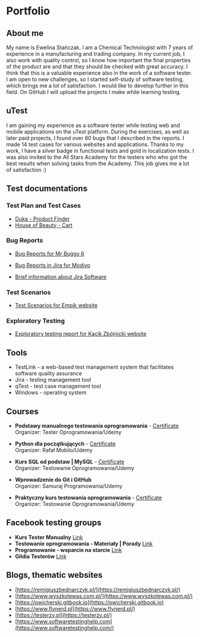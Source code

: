 # Portfolio

## About me
My name is Ewelina Stańczak. I am a Chemical Technologist with 7 years of experience in a manufacturing and trading company. In my current job, I also work with quality control, so I know how important the final properties of the product are and that they should be checked with great accuracy. I think that this is a valuable experience also in the work of a software tester. I am open to new challenges, so I started self-study of software testing, which brings me a lot of satisfaction. I would like to develop further in this field. On GitHub I will upload the projects I make while learning testing.

## uTest
I am gaining my experience as a software tester while testing web and mobile applications on the uTest platform. During the exercises, as well as later paid projects, I found over 60 bugs that I described in the reports. I made 14 test cases for various websites and applications.
Thanks to my work, I have a silver badge in functional tests and gold in localization tests. I was also invited to the All Stars Academy for the testers who who got the best results when solving tasks from the Academy.
This job gives me a lot of satisfaction :)

## Test documentations
### Test Plan and Test Cases
* [Duka - Product Finder](https://drive.google.com/file/d/1kDYlIwi2tu2m44wmieAqJSpX1NRgYvRD/view?usp=share_link)
* [House of Beauty - Cart](https://drive.google.com/drive/folders/1h9RhfIVu0S3TVGnXFt0Qd0_fjY4E6y5W?usp=share_link)

### Bug Reports
* [Bug Reports for Mr Buggy 6](https://drive.google.com/drive/folders/1HgwdGQcQh-VbighoJAWIMn_1CX3b19RS?usp=share_link)
* [Bug Reports in Jira for Modivo](https://drive.google.com/file/d/1e9q4DVSzP9NsTWd5sVsdQzsK64JFV29V/view?usp=share_link)

* [Brief information about Jira Software](https://drive.google.com/file/d/1jYpLz2zzHhYp4kKgmwxO9vfAKuOdR_w0/view?usp=share_link)

### Test Scenarios
* [Test Scenarios for Empik website](https://drive.google.com/file/d/1wXWj8oFpBHKNZjpEgcdO6Wk-TDNRZRRU/view?usp=share_link)

### Exploratory Testing
* [Exploratory testing report for Kącik Zbójnicki website](https://drive.google.com/file/d/1T5FxrKeml43Ig_2FsjyZlFcXD3P4UoMb/view?usp=share_link)

## Tools
* TestLink - a web-based test management system that facilitates software quality assurance
* Jira - testing management tool
* qTest - test case management tool
* Windows - operating system

## Courses
* **Podstawy manualnego testowania oprogramowania** - [Certificate](https://www.udemy.com/certificate/UC-2bf27513-8b4c-4888-af01-54cc2ee0033c/)
<br />Organizer: Tester Oprogramowania/Udemy 

* **Python dla początkujących** - [Certificate](https://www.udemy.com/certificate/UC-f0b5fd98-c3ed-44d7-a41d-6516b1fe59a6/)
<br />Organizer: Rafał Mobilo/Udemy

* **Kurs SQL od podstaw | MySQL** - [Certificate](https://www.udemy.com/certificate/UC-77a75614-4a6e-48fb-be58-f87732f1503f/)
<br />Organizer: Testowanie Oprogramowania/Udemy

* **Wprowadzenie do Git i GitHub**
<br />Organizer: Samuraj Programowania/Udemy

* **Praktyczny kurs testowania oprogramowania** - [Certificate](https://www.udemy.com/certificate/UC-9ee0ec7e-5a4c-460d-8ec7-078096061353/)
<br />Organizer: Testowanie Oprogramowania/Udemy

## Facebook testing groups
* **Kurs Tester Manualny** [Link](https://www.facebook.com/groups/246926649684135/)
* **Testowanie oprogramowania - Materiały | Porady** [Link](https://www.facebook.com/groups/testowanie/)
* **Programowanie - wsparcie na starcie** [Link](https://www.facebook.com/groups/157790704649699/)
* **Gildia Testerów** [Link](https://m.facebook.com/381671678851355/)

## Blogs, thematic websites
* [https://remigiuszbednarczyk.pl/](https://remigiuszbednarczyk.pl/)  
* [https://www.wyszkolewas.com.pl/](https://www.wyszkolewas.com.pl/)  
* [https://pwicherski.gitbook.io](https://pwicherski.gitbook.io)  
* [https://www.flynerd.pl](https://www.flynerd.pl/)  
* [https://testerzy.pl](https://testerzy.pl/)
* [https://www.softwaretestinghelp.com](https://www.softwaretestinghelp.com/)
